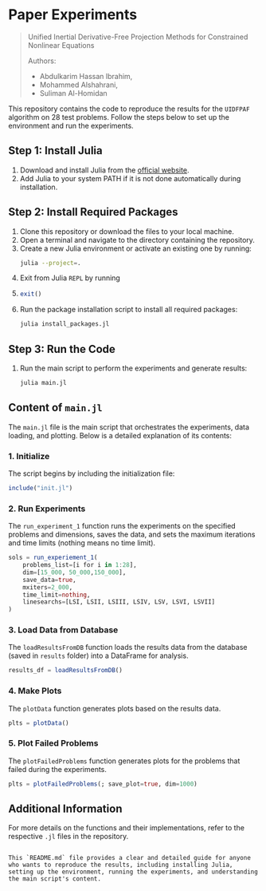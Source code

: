# Paper Experiments
> Unified Inertial Derivative-Free Projection Methods for Constrained Nonlinear Equations 
>
> Authors:
> - Abdulkarim Hassan Ibrahim, 
> - Mohammed Alshahrani, 
> - Suliman Al-Homidan 

This repository contains the code to reproduce the results for the `UIDFPAF` algorithm on 28 test problems. Follow the steps below to set up the environment and run the experiments.

## Step 1: Install Julia

1. Download and install Julia from the [official website](https://julialang.org/downloads/).
2. Add Julia to your system PATH if it is not done automatically during installation.

## Step 2: Install Required Packages

1. Clone this repository or download the files to your local machine.
2. Open a terminal and navigate to the directory containing the repository.
3. Create a new Julia environment or activate an existing one by running:
    ```sh
    julia --project=.
    ```
5. Exit from Julia `REPL` by running
6. ```julia
   exit()
   ```
7. Run the package installation script to install all required packages:
    ```sh
    julia install_packages.jl
    ```

## Step 3: Run the Code

1. Run the main script to perform the experiments and generate results:
    ```sh
    julia main.jl
    ```

## Content of `main.jl`

The `main.jl` file is the main script that orchestrates the experiments, data loading, and plotting. Below is a detailed explanation of its contents:

### 1. Initialize

The script begins by including the initialization file:
```julia
include("init.jl")
```

### 2. Run Experiments

The `run_experiment_1` function runs the experiments on the specified problems and dimensions, saves the data, and sets the maximum iterations and time limits (nothing means no time limit).
```julia
sols = run_experiement_1(
    problems_list=[i for i in 1:28],
    dim=[15_000, 50_000,150_000],
    save_data=true,
    mxiters=2_000,
    time_limit=nothing,
    linesearchs=[LSI, LSII, LSIII, LSIV, LSV, LSVI, LSVII]
)
```

### 3. Load Data from Database

The `loadResultsFromDB` function loads the results data from the database (saved in `results` folder) into a DataFrame for analysis.
```julia
results_df = loadResultsFromDB()
```

### 4. Make Plots

The `plotData` function generates plots based on the results data.
```julia
plts = plotData()
```

### 5. Plot Failed Problems

The `plotFailedProblems` function generates plots for the problems that failed during the experiments.
```julia
plts = plotFailedProblems(; save_plot=true, dim=1000)
```

## Additional Information

For more details on the functions and their implementations, refer to the respective `.jl` files in the repository.
```

This `README.md` file provides a clear and detailed guide for anyone who wants to reproduce the results, including installing Julia, setting up the environment, running the experiments, and understanding the main script's content.